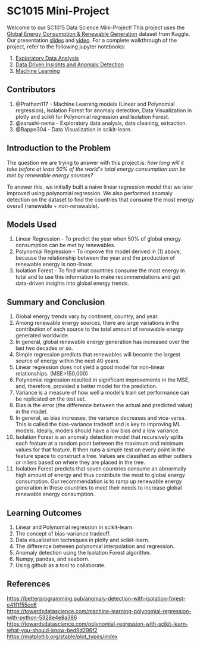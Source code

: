 # SC1015 Mini-Project
Welcome to our SC1015 Data Science Mini-Project! This project uses the [Global Energy Consumption & Renewable Generation](https://www.kaggle.com/datasets/jamesvandenberg/renewable-power-generation) dataset from Kaggle. Our presentation [slides](https://docs.google.com/presentation/d/1BiESdyCDe18korISUYRaPje2cy7CG9sy6mEpWsvPSJQ/edit?usp=sharing) and [video](https://drive.google.com/file/d/157ETJFmPq6lHxcoHpRSCc8RqUW1dP3R1/view?usp=sharing). For a complete walkthrough of the project, refer to the following jupyter notebooks:

1. [Exploratory Data Analysis](https://github.com/aarushi-nema/SC1015-Project/blob/main/EDA.ipynb)
2. [Data Driven Insights and Anomaly Detection](https://github.com/aarushi-nema/SC1015-Project/blob/main/Data%20Driven%20Insights.ipynb)
3. [Machine Learning](https://github.com/aarushi-nema/SC1015-Project/blob/main/Machine%20Learning%20and%20Anomaly%20Detection.ipynb)

## Contributors

1. @Pratham117 - Machine Learning models (Linear and Polynomial regression), Isolation Forest for anomaly detection, Data Visualization in plotly and scikit for Polynomial regression and Isolation Forest.
2. @aarushi-nema - Exploratory data analysis, data cleaning, extraction.
3. @Bappe304 - Data Visualization in scikit-learn.

## Introduction to the Problem

The question we are trying to answer with this project is: *how long will it take before at least 50% of the world's total energy consumption can be met by renewable energy sources?*

To answer this, we initially built a naive linear regression model that we later improved using polynomial regression. We also performed anomaly detection on the dataset to find the countries that consume the most energy overall (renewable + non-renewable).

## Models Used

1. Linear Regression - To predict the year when 50% of global energy consumption can be met by renewables.
2. Polynomial Regression - To improve the model derived in (1) above, because the relationship between the year and the production of renewable energy is non-linear.
3. Isolation Forest - To find what countries consume the most energy in total and to use this information to make recommendations and get data-driven insights into global energy trends.

## Summary and Conclusion

1. Global energy trends vary by continent, country, and year.
2. Among renewable energy sources, there are large variations in the contribution of each source to the total amount of renewable energy generated worldwide.
3. In general, global renewable energy generation has increased over the last two decades or so.
4. Simple regression predicts that renewables will become the largest source of energy within the next 40 years.
5. Linear regression does not yield a good model for non-linear relationships. (MSE>150,000)
6. Polynomial regression resulted in significant improvements in the MSE, and, therefore, provided a better model for the prediction.
7. Variance is a measure of how well a model’s train set performance can be replicated on the test set.
8. Bias is the error (the difference between the actual and predicted value) in the model.
9. In general, as bias increases, the variance decreases and vice-versa. This is called the bias-variance tradeoff and is key to improving ML models. Ideally, models should have a low bias and a low variance.
10. Isolation Forest is an anomaly detection model that recursively splits each feature at a random point between the maximum and minimum values for that feature. It then runs a simple test on every point in the feature space to construct a tree. Values are classified as either outliers or inliers based on where they are placed in the tree.
11. Isolation Forest predicts that seven countries consume an abnormally high amount of energy and thus contribute the most to global energy consumption. Our recommendation is to ramp up renewable energy generation in these countries to meet their needs to increase global renewable energy consumption.

## Learning Outcomes

1. Linear and Polynomial regression in scikit-learn.
2. The concept of bias-variance tradeoff.
3. Data visualization techniques in plotly and scikit-learn.
4. The difference between polynomial interpolation and regression.
5. Anomaly detection using the Isolation Forest algorithm.
6. Numpy, pandas, and seaborn.
7. Using github as a tool to collaborate.

## References

https://betterprogramming.pub/anomaly-detection-with-isolation-forest-e41f1f55cc6 <br>
https://towardsdatascience.com/machine-learning-polynomial-regression-with-python-5328e4e8a386 <br>
https://towardsdatascience.com/polynomial-regression-with-scikit-learn-what-you-should-know-bed9d296f2 <br>
https://matplotlib.org/stable/plot_types/index <br>



